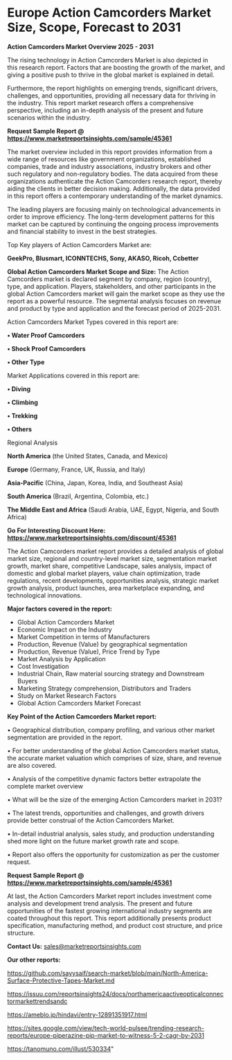 # Europe Action Camcorders Market Size, Scope, Forecast to 2031

<Strong> Action Camcorders Market Overview 2025 - 2031</strong>

The rising technology in Action Camcorders Market is also depicted in this research report. Factors that are boosting the growth of the market, and giving a positive push to thrive in the global market is explained in detail.

Furthermore, the report highlights on emerging trends, significant drivers, challenges, and opportunities, providing all necessary data for thriving in the industry. This report market research offers a comprehensive perspective, including an in-depth analysis of the present and future scenarios within the industry.

<strong>Request Sample Report @ <a href=https://www.marketreportsinsights.com/sample/45361>https://www.marketreportsinsights.com/sample/45361</a></strong>

The market overview included in this report provides information from a wide range of resources like government organizations, established companies, trade and industry associations, industry brokers and other such regulatory and non-regulatory bodies. The data acquired from these organizations authenticate the Action Camcorders research report, thereby aiding the clients in better decision making. Additionally, the data provided in this report offers a contemporary understanding of the market dynamics.

The leading players are focusing mainly on technological advancements in order to improve efficiency. The long-term development patterns for this market can be captured by continuing the ongoing process improvements and financial stability to invest in the best strategies.

Top Key players of Action Camcorders Market are:

<strong>GeekPro, Blusmart, ICONNTECHS, Sony, AKASO, Ricoh, Ccbetter</strong>

<strong><b>Global Action Camcorders Market Scope and Size:</b></strong>
The Action Camcorders market is declared segment by company, region (country), type, and application. Players, stakeholders, and other participants in the global Action Camcorders market will gain the market scope as they use the report as a powerful resource. The segmental analysis focuses on revenue and product by type and application and the forecast period of 2025-2031.

Action Camcorders Market Types covered in this report are:

<strong>•  Water Proof Camcorders

•  Shock Proof Camcorders

•  Other Type</strong>

Market Applications covered in this report are:

<strong>•  Diving

•  Climbing

•  Trekking

•  Others</strong> 

Regional Analysis

<strong>North America</strong> (the United States, Canada, and Mexico)

<strong>Europe</strong> (Germany, France, UK, Russia, and Italy)

<strong>Asia-Pacific</strong> (China, Japan, Korea, India, and Southeast Asia)

<strong>South America</strong> (Brazil, Argentina, Colombia, etc.)

<strong>The Middle East and Africa</strong> (Saudi Arabia, UAE, Egypt, Nigeria, and South Africa)

<strong>Go For Interesting Discount Here: <a href=https://www.marketreportsinsights.com/discount/45361>https://www.marketreportsinsights.com/discount/45361</a></strong>

The Action Camcorders market report provides a detailed analysis of global market size, regional and country-level market size, segmentation market growth, market share, competitive Landscape, sales analysis, impact of domestic and global market players, value chain optimization, trade regulations, recent developments, opportunities analysis, strategic market growth analysis, product launches, area marketplace expanding, and technological innovations.

<strong><b>Major factors covered in the report:</b></strong>
<ul>
  <li>Global Action Camcorders Market </li>
  <li>Economic Impact on the Industry</li>
  <li>Market Competition in terms of Manufacturers</li>
  <li>Production, Revenue (Value) by geographical segmentation</li>
  <li>Production, Revenue (Value), Price Trend by Type</li>
  <li>Market Analysis by Application</li>
  <li>Cost Investigation</li>
  <li>Industrial Chain, Raw material sourcing strategy and Downstream Buyers</li>
  <li>Marketing Strategy comprehension, Distributors and Traders</li>
  <li>Study on Market Research Factors</li>
  <li>Global Action Camcorders Market Forecast</li>
</ul>

<strong><b>Key Point of the Action Camcorders Market report:</b></strong>

• Geographical distribution, company profiling, and various other market segmentation are provided in the report.

• For better understanding of the global Action Camcorders market status, the accurate market valuation which comprises of size, share, and revenue are also covered.

• Analysis of the competitive dynamic factors better extrapolate the complete market overview

• What will be the size of the emerging Action Camcorders market in 2031?

• The latest trends, opportunities and challenges, and growth drivers provide better construal of the Action Camcorders Market.

• In-detail industrial analysis, sales study, and production understanding shed more light on the future market growth rate and scope.

• Report also offers the opportunity for customization as per the customer request.

<strong>Request Sample Report @ <a href=https://www.marketreportsinsights.com/sample/45361>https://www.marketreportsinsights.com/sample/45361</a></strong>

At last, the Action Camcorders Market report includes investment come analysis and development trend analysis. The present and future opportunities of the fastest growing international industry segments are coated throughout this report. This report additionally presents product specification, manufacturing method, and product cost structure, and price structure.

<strong>Contact Us:</strong>
sales@marketreportsinsights.com

<strong>Our other reports:</strong>

<a href=https://github.com/sayysaif/search-market/blob/main/North-America-Surface-Protective-Tapes-Market.md>https://github.com/sayysaif/search-market/blob/main/North-America-Surface-Protective-Tapes-Market.md</a>

<a href=https://issuu.com/reportsinsights24/docs/northamericaactiveopticalconnectormarkettrendsandc>https://issuu.com/reportsinsights24/docs/northamericaactiveopticalconnectormarkettrendsandc</a>

<a href=https://ameblo.jp/hindavi/entry-12891351917.html>https://ameblo.jp/hindavi/entry-12891351917.html</a>

<a href=https://sites.google.com/view/tech-world-pulsee/trending-research-reports/europe-piperazine-pip-market-to-witness-5-2-cagr-by-2031>https://sites.google.com/view/tech-world-pulsee/trending-research-reports/europe-piperazine-pip-market-to-witness-5-2-cagr-by-2031</a>

<a href=https://tanomuno.com/illust/530334>https://tanomuno.com/illust/530334</a>"

